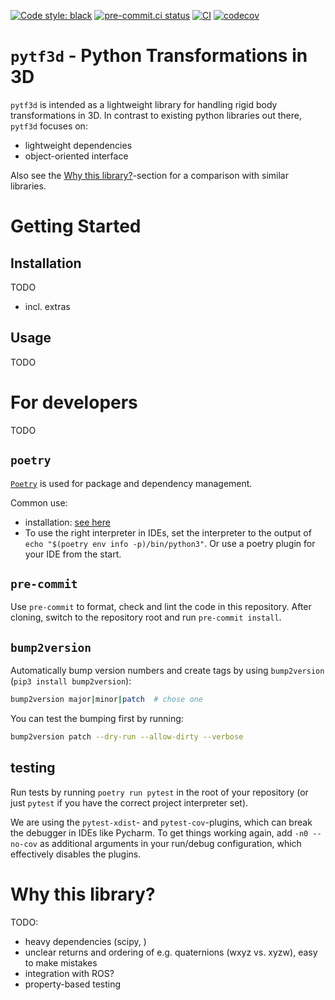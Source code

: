 [![Code style: black](https://img.shields.io/badge/code%20style-black-000000.svg)](https://github.com/ambv/black)
[![pre-commit.ci status](https://results.pre-commit.ci/badge/github/xaver-k/pytf3d/master.svg)](https://results.pre-commit.ci/latest/github/xaver-k/pytf3d/master)
[![CI](https://github.com/xaver-k/pytf3d/actions/workflows/main.yml/badge.svg)](https://github.com/xaver-k/pytf3d/actions/workflows/main.yml)
[![codecov](https://codecov.io/gh/xaver-k/pytf3d/branch/master/graph/badge.svg)](https://codecov.io/gh/xaver-k/pytf3d)

# `pytf3d` - Python Transformations in 3D

`pytf3d` is intended as a lightweight library for handling rigid body transformations in 3D.
In contrast to existing python libraries out there, `pytf3d` focuses on:
* lightweight dependencies
* object-oriented interface

Also see the [Why this library?](#why-this-library)-section for a comparison with similar libraries.

# Getting Started

## Installation

TODO
* incl. extras

## Usage

TODO

# For developers

TODO

## `poetry`
[`Poetry`](https://python-poetry.org/docs/basic-usage/) is used for package and dependency management.

Common use:

  * installation: [see here](https://python-poetry.org/docs/#installation)
  * To use the right interpreter in IDEs, set the interpreter to the output of `echo "$(poetry env info -p)/bin/python3"`. Or use a poetry plugin for your IDE from the start.

## `pre-commit`
Use `pre-commit` to format, check and lint the code in this repository.
After cloning, switch to the repository root and run `pre-commit install`.

## `bump2version`
Automatically bump version numbers and create tags by using `bump2version` (`pip3 install bump2version`):
```bash
bump2version major|minor|patch  # chose one
```

  You can test the bumping first by running:
```bash
bump2version patch --dry-run --allow-dirty --verbose
```

## testing
Run tests by running `poetry run pytest` in the root of your repository (or just `pytest` if you have the correct project interpreter set).

We are using the `pytest-xdist`- and `pytest-cov`-plugins, which can break the debugger in IDEs like Pycharm.
To get things working again, add `-n0 --no-cov` as additional arguments in your run/debug configuration, which effectively disables the plugins.

# Why this library?

TODO:
* heavy dependencies (scipy, )
* unclear returns and ordering of e.g. quaternions (wxyz vs. xyzw), easy to make mistakes
* integration with ROS?
* property-based testing
